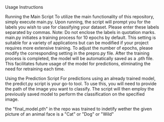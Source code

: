 Usage Instructions

Running the Main Script
To utilize the main functionality of this repository, simply execute main.py. 
Upon running, the script will prompt you for the labels you wish to use for classifying your dataset. 
Please enter these labels separated by commas. Note: Do not enclose the labels in quotation marks.
main.py initiates a training process for 10 epochs by default. 
This setting is suitable for a variety of applications but can be modified if your project requires more extensive training.
To adjust the number of epochs, please modify the corresponding setting in the prepro.py file.
After the training process is completed, the model will be automatically saved as a .pth file.
This facilitates future usage of the model for predictions, eliminating the need for retraining each time.

Using the Prediction Script
For predictions using an already trained model, the predict.py script is your go-to tool.
To use this, you will need to provide the path of the image you want to classify.
The script will then employ the previously saved model to perform the classification on the specified image.

the "final_model.pth" in the repo was trained to indetify wether the given picture of an animal face is a "Cat" or "Dog" or "Wild"



